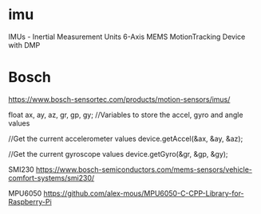 # imu
IMUs - Inertial Measurement Units 6-Axis MEMS MotionTracking Device with DMP 

# Bosch
https://www.bosch-sensortec.com/products/motion-sensors/imus/


float ax, ay, az, gr, gp, gy; //Variables to store the accel, gyro and angle values

//Get the current accelerometer values
	device.getAccel(&ax, &ay, &az);


//Get the current gyroscope values
	device.getGyro(&gr, &gp, &gy);
  
  SMI230
  https://www.bosch-semiconductors.com/mems-sensors/vehicle-comfort-systems/smi230/
  
  MPU6050
  https://github.com/alex-mous/MPU6050-C-CPP-Library-for-Raspberry-Pi
